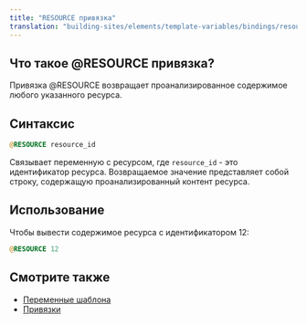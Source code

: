 ```yaml
---
title: "RESOURCE привязка"
translation: "building-sites/elements/template-variables/bindings/resource-binding"
---
```


## Что такое @RESOURCE привязка?

Привязка @RESOURCE возвращает проанализированное содержимое любого указанного ресурса.

## Синтаксис

``` php
@RESOURCE resource_id
```

Связывает переменную с ресурсом, где `resource_id` - это идентификатор ресурса. Возвращаемое значение представляет собой строку, содержащую проанализированный контент ресурса.

## Использование

Чтобы вывести содержимое ресурса с идентификатором 12:

``` php
@RESOURCE 12
```

## Смотрите также

- [Переменные шаблона](building-sites/elements/template-variables "Переменные шаблона")
- [Привязки](building-sites/elements/template-variables/bindings "Привязки")
